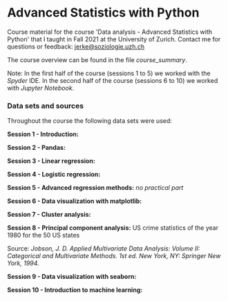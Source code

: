 # Advanced Statistics with Python

Course material for the course 'Data analysis - Advanced Statistics with Python' that I taught in Fall 2021 at the University of Zurich.
Contact me for questions or feedback: jerke@soziologie.uzh.ch

The course overview can be found in the file *course_summary*.

Note: In the first half of the course (sessions 1 to 5) we worked with the _Spyder_ IDE. In the second half of the course (sessions 6 to 10) we worked with _Jupyter Notebook_.


### Data sets and sources

Throughout the course the following data sets were used:

**Session 1 - Introduction:**

**Session 2 - Pandas:**

**Session 3 - Linear regression:** 

**Session 4 - Logistic regression:** 

**Session 5 - Advanced regression methods:** _no practical part_

**Session 6 - Data visualization with matplotlib:** 

**Session 7 - Cluster analysis:** 

**Session 8 - Principal component analysis:** US crime statistics of the year 1980 for the 50 US states

Source: _Jobson, J. D. Applied Multivariate Data Analysis: Volume II: Categorical and Multivariate Methods. 1st ed. New York, NY: Springer New York, 1994._

**Session 9 - Data visualization with seaborn:**

**Session 10 - Introduction to machine learning:**